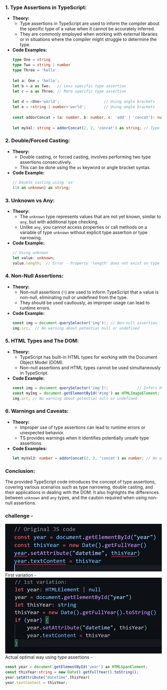 ### 1. **Type Assertions in TypeScript:**
   - **Theory:**
     - Type assertions in TypeScript are used to inform the compiler about the specific type of a value when it cannot be accurately inferred.
     - They are commonly employed when working with external libraries or in situations where the compiler might struggle to determine the type.
   - **Code Examples:**
     ```typescript
     type One = string
     type Two = string | number
     type Three = 'hello'

     let a: One = 'hello';
     let b = a as Two;   // Less specific type assertion
     let c = a as Three; // More specific type assertion

     let d = <One>'world';                    // Using angle brackets
     let e = <string | number>'world';        // Using angle brackets

     const addorConcat = (a: number, b: number, c: 'add' | 'concat'): number | string => {...}

     let myVal: string = addorConcat(2, 2, 'concat') as string; // Type assertion for narrowing
     ```

### 2. **Double/Forced Casting:**
   - **Theory:**
     - Double casting, or forced casting, involves performing two type assertions consecutively.
     - This can be done using the `as` keyword or angle bracket syntax.
   - **Code Example:**
     ```typescript
     // Double casting using 'as'
     (10 as unknown) as string;
     ```

### 3. **Unknown vs Any:**
   - **Theory:**
     - The `unknown` type represents values that are not yet known, similar to `any`, but with additional type checking.
     - Unlike `any`, you cannot access properties or call methods on a variable of type `unknown` without explicit type assertion or type narrowing.
   - **Code Example:**
     ```typescript
     // Using unknown
     let value: unknown;
     value.length;  // Error - Property 'length' does not exist on type 'unknown'.
     ```

### 4. **Non-Null Assertions:**
   - **Theory:**
     - Non-null assertions (`!`) are used to inform TypeScript that a value is non-null, eliminating null or undefined from the type.
     - They should be used cautiously, as improper usage can lead to runtime errors.
   - **Code Example:**
     ```typescript
     const img = document.querySelector('img')!; // Non-null assertion
     img.src;  // No warning about potential null or undefined
     ```

### 5. **HTML Types and The DOM:**
   - **Theory:**
     - TypeScript has built-in HTML types for working with the Document Object Model (DOM).
     - Non-null assertions and HTML types cannot be used simultaneously in TypeScript.
   - **Code Example:**
     ```typescript
     const img = document.querySelector('img')!;             // Infers HTMLImageElement
     const myImg = document.getElementById('#img') as HTMLImageElement; // Infers HtmlElement
     img.src; // No warning about potential null or undefined
     ```

### 6. **Warnings and Caveats:**
   - **Theory:**
     - Improper use of type assertions can lead to runtime errors or unexpected behavior.
     - TS provides warnings when it identifies potentially unsafe type assertions.
   - **Code Examples:**
     ```typescript
     let myVal3: number = addorConcat(2, 3, 'concat') as number; // No warning, but may result in unexpected behavior at runtime
     ```

### Conclusion:
The provided TypeScript code introduces the concept of type assertions, covering various scenarios such as type narrowing, double casting, and their applications in dealing with the DOM. It also highlights the differences between `unknown` and `any` types, and the caution required when using non-null assertions.

### challenge - 
![Challenge](image.png)
First variation - 
![Sol1](image-1.png)
Actual optimal way using type assertions - 
```ts
const year = document.getElementById('year') as HTMLSpanElement;
const thisYear:string = new Date().getFullYear().toString();
year.setAttribute("datetime",thisYear)
year.textContent = thisYear;
```